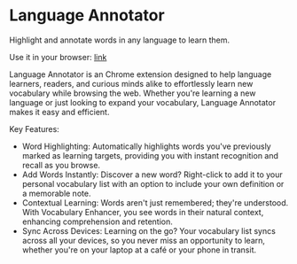# Language Annotator

Highlight and annotate words in any language to learn them.

Use it in your browser: [link](https://chromewebstore.google.com/detail/language-annotator/pplocadbndpadfenglgleehcfjaciobg?fbclid=IwAR1sTuo3RIw-aT-BvVPmybApSzorGuJSM9QhCpZqMQC0r870Wf80hOWkLZk)

Language Annotator is an Chrome extension designed to help language learners, readers, and curious minds alike to effortlessly learn new vocabulary while browsing the web. Whether you're learning a new language or just looking to expand your vocabulary, Language Annotator makes it easy and efficient.

Key Features:

- Word Highlighting: Automatically highlights words you've previously marked as learning targets, providing you with instant recognition and recall as you browse.
- Add Words Instantly: Discover a new word? Right-click to add it to your personal vocabulary list with an option to include your own definition or a memorable note.
- Contextual Learning: Words aren't just remembered; they're understood. With Vocabulary Enhancer, you see words in their natural context, enhancing comprehension and retention.
- Sync Across Devices: Learning on the go? Your vocabulary list syncs across all your devices, so you never miss an opportunity to learn, whether you're on your laptop at a café or your phone in transit.
